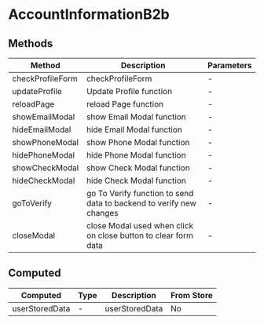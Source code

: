 # AccountInformationB2b

## Methods

<!-- @vuese:AccountInformationB2b:methods:start -->
|Method|Description|Parameters|
|---|---|---|
|checkProfileForm|checkProfileForm|-|
|updateProfile|Update Profile function|-|
|reloadPage|reload Page function|-|
|showEmailModal|show Email Modal function|-|
|hideEmailModal|hide Email Modal function|-|
|showPhoneModal|show Phone Modal function|-|
|hidePhoneModal|hide Phone Modal function|-|
|showCheckModal|show Check Modal function|-|
|hideCheckModal|hide Check Modal function|-|
|goToVerify|go To Verify function to send data to backend to verify new changes|-|
|closeModal|close Modal used when click on close button to clear form data|-|

<!-- @vuese:AccountInformationB2b:methods:end -->


## Computed

<!-- @vuese:AccountInformationB2b:computed:start -->
|Computed|Type|Description|From Store|
|---|---|---|---|
|userStoredData|-|userStoredData|No|

<!-- @vuese:AccountInformationB2b:computed:end -->


